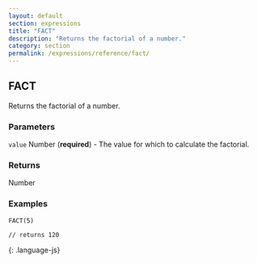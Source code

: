 ```yaml
---
layout: default
section: expressions
title: "FACT"
description: "Returns the factorial of a number."
category: section
permalink: /expressions/reference/fact/
---
```


## FACT

Returns the factorial of a number.

### Parameters

`value` Number (__required__) - The value for which to calculate the factorial.

### Returns

Number

### Examples

~~~
FACT(5)

// returns 120
~~~
{: .language-js}